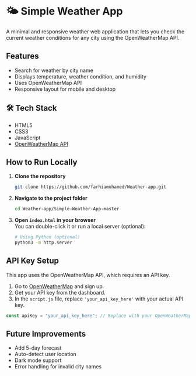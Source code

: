 # 🌤️ Simple Weather App

A minimal and responsive weather web application that lets you check the current weather conditions for any city using the OpenWeatherMap API.


##  Features

- Search for weather by city name  
- Displays temperature, weather condition, and humidity  
- Uses OpenWeatherMap API  
- Responsive layout for mobile and desktop  

## 🛠️ Tech Stack

- HTML5  
- CSS3  
- JavaScript 
- [OpenWeatherMap API](https://openweathermap.org/api)  

##  How to Run Locally

1. **Clone the repository**  
   ```bash
   git clone https://github.com/farhiamohamed/Weather-app.git
   ```

2. **Navigate to the project folder**  
   ```bash
   cd Weather-app/Simple-Weather-App-master
   ```

3. **Open `index.html` in your browser**  
   You can double-click it or run a local server (optional):  
   ```bash
   # Using Python (optional)
   python3 -m http.server
   ```

## API Key Setup

This app uses the OpenWeatherMap API, which requires an API key.

1. Go to [OpenWeatherMap](https://openweathermap.org/) and sign up.
2. Get your API key from the dashboard.
3. In the `script.js` file, replace `'your_api_key_here'` with your actual API key.

```javascript
const apiKey = "your_api_key_here"; // Replace with your OpenWeatherMap API key
```

## Future Improvements

- Add 5-day forecast  
- Auto-detect user location  
- Dark mode support  
- Error handling for invalid city names  

